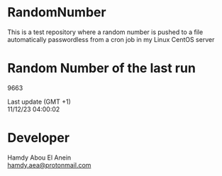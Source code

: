 # RandomNumber    
This is a test repository where a random number is pushed to a file automatically passwordless from a cron job in my Linux CentOS server    
# Random Number of the last run   
9663
      
Last update (GMT +1)    
11/12/23 04:00:02
# Developer    
Hamdy Abou El Anein   
hamdy.aea@protonmail.com
